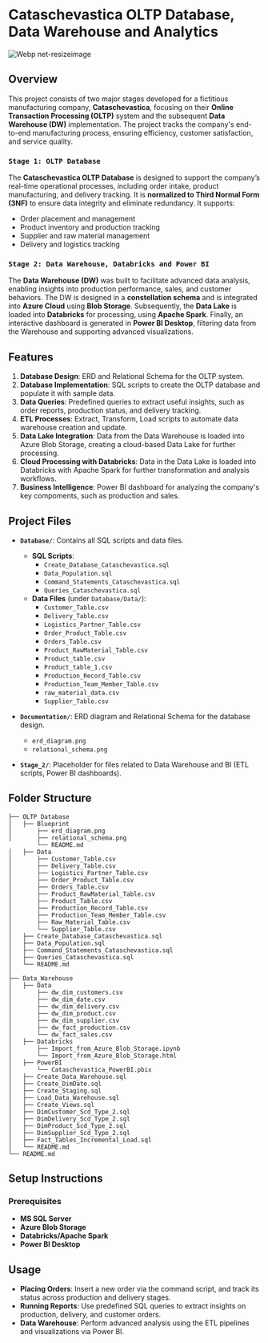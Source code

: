 # Cataschevastica OLTP Database, Data Warehouse and Analytics
![Webp net-resizeimage](https://github.com/user-attachments/assets/e3533cff-33cf-44b9-ad35-f3e2b8f6eb74)

## Overview

This project consists of two major stages developed for a fictitious manufacturing company, **Cataschevastica**, focusing on their **Online Transaction Processing (OLTP)** system and the subsequent **Data Warehouse (DW)** implementation. The project tracks the company's end-to-end manufacturing process, ensuring efficiency, customer satisfaction, and service quality. 

### `Stage 1: OLTP Database`

The **Cataschevastica OLTP Database** is designed to support the company’s real-time operational processes, including order intake, product manufacturing, and delivery tracking. It is **normalized to Third Normal Form (3NF)** to ensure data integrity and eliminate redundancy. It supports:

- Order placement and management
- Product inventory and production tracking
- Supplier and raw material management
- Delivery and logistics tracking

### `Stage 2: Data Warehouse, Databricks and Power BI`

The **Data Warehouse (DW)** was built to facilitate advanced data analysis, enabling insights into production performance, sales, and customer behaviors. The DW is designed in a **constellation schema** and is integrated into **Azure Cloud** using **Blob Storage**. Subsequently, the **Data Lake** is loaded into **Databricks** for processing, using **Apache Spark**. Finally, an interactive dashboard is generated in **Power BI Desktop**, filtering data from the Warehouse and supporting advanced visualizations.


## Features

1. **Database Design**: ERD and Relational Schema for the OLTP system.
2. **Database Implementation**: SQL scripts to create the OLTP database and populate it with sample data.
3. **Data Queries**: Predefined queries to extract useful insights, such as order reports, production status, and delivery tracking.
4. **ETL Processes**: Extract, Transform, Load scripts to automate data warehouse creation and update.
5. **Data Lake Integration**: Data from the Data Warehouse is loaded into Azure Blob Storage, creating a cloud-based Data Lake for further processing.
6. **Cloud Processing with Databricks**: Data in the Data Lake is loaded into Databricks with Apache Spark for further transformation and analysis workflows.
7. **Business Intelligence**: Power BI dashboard for analyzing the company's key compoments, such as production and sales.

## Project Files

- **`Database/`**: Contains all SQL scripts and data files.
  - **SQL Scripts**:
    - `Create_Database_Cataschevastica.sql`
    - `Data_Population.sql`
    - `Command_Statements_Cataschevastica.sql`
    - `Queries_Cataschevastica.sql`
  - **Data Files** (under `Database/Data/`):
    - `Customer_Table.csv`
    - `Delivery_Table.csv`
    - `Logistics_Partner_Table.csv`
    - `Order_Product_Table.csv`
    - `Orders_Table.csv`
    - `Product_RawMaterial_Table.csv`
    - `Product_table.csv`
    - `Product_table_1.csv`
    - `Production_Record_Table.csv`
    - `Production_Team_Member_Table.csv`
    - `raw_material_data.csv`
    - `Supplier_Table.csv`

- **`Documentation/`**: ERD diagram and Relational Schema for the database design.
  - `erd_diagram.png`
  - `relational_schema.png`

- **`Stage_2/`**: Placeholder for files related to Data Warehouse and BI (ETL scripts, Power BI dashboards).

## Folder Structure
```
├── OLTP Database
│   ├── Blueprint
│       ├── erd_diagram.png
│       ├── relational_schema.png
        └── README.md
│   ├── Data
│       ├── Customer_Table.csv
│       ├── Delivery_Table.csv
│       ├── Logistics_Partner_Table.csv
│       ├── Order_Product_Table.csv
│       ├── Orders_Table.csv
│       ├── Product_RawMaterial_Table.csv
│       ├── Product_Table.csv
│       ├── Production_Record_Table.csv
│       ├── Production_Team_Member_Table.csv
│       ├── Raw_Material_Table.csv
│       └── Supplier_Table.csv
│   ├── Create_Database_Cataschevastica.sql
│   ├── Data_Population.sql
│   ├── Command_Statements_Cataschevastica.sql
│   ├── Queries_Cataschevastica.sql
│   └── README.md
│
├── Data_Warehouse
│   ├── Data
│       ├── dw_dim_customers.csv
│       ├── dw_dim_date.csv
│       ├── dw_dim_delivery.csv
│       ├── dw_dim_product.csv
│       ├── dw_dim_supplier.csv
│       ├── dw_fact_production.csv
│       └── dw_fact_sales.csv
│   ├── Databricks
│       ├── Import_from_Azure_Blob_Storage.ipynb
│       └── Import_from_Azure_Blob_Storage.html
│   ├── PowerBI
│       └── Cataschevastica_PowerBI.pbix       
│   ├── Create_Data_Warehouse.sql
│   ├── Create_DimDate.sql
│   ├── Create_Staging.sql
│   ├── Load_Data_Warehouse.sql
│   ├── Create_Views.sql
│   ├── DimCustomer_Scd_Type_2.sql
│   ├── DimDelivery_Scd_Type_2.sql
│   ├── DimProduct_Scd_Type_2.sql
│   ├── DimSupplier_Scd_Type_2.sql
│   ├── Fact_Tables_Incremental_Load.sql
│   └── README.md
└── README.md
```

## Setup Instructions

### Prerequisites

- **MS SQL Server**
- **Azure Blob Storage**
- **Databricks/Apache Spark**
- **Power BI Desktop**

## Usage

- **Placing Orders**: Insert a new order via the command script, and track its status across production and delivery stages.
- **Running Reports**: Use predefined SQL queries to extract insights on production, delivery, and customer orders.
- **Data Warehouse**: Perform advanced analysis using the ETL pipelines and visualizations via Power BI.


